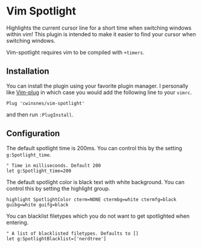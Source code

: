 # Vim Spotlight

Highlights the current cursor line for a short time when switching windows
within vim! This plugin is intended to make it easier to find your cursor
when switching windows.

Vim-spotlight requires vim to be compiled with `+timers`.

## Installation
You can install the plugin using your favorite plugin manager. I personally
like [Vim-plug](https://github.com/junegunn/vim-plug) in which case you would
add the following line to your `vimrc`.
```viml 
Plug 'cwinsnes/vim-spotlight'
```

and then run `:PlugInstall`.

## Configuration
The default spotlight time is 200ms. You can control this by the setting `g:Spotlight_time`. 
```viml
" Time in milliseconds. Default 200
let g:Spotlight_time=200
```

The default spotlight color is black text with white background. You can
control this by setting the highlight group.
```viml
highlight SpotlightColor cterm=NONE ctermbg=white ctermfg=black guibg=white guifg=black
```

You can blacklist filetypes which you do not want to get spotlighted when
entering.
```viml
" A list of blacklisted filetypes. Defaults to []
let g:SpotlightBlacklist=['nerdtree']
```
